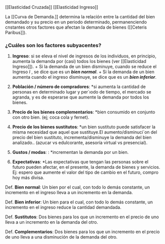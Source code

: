 [[Elasticidad Cruzada]]
[[Elasticidad Ingreso]]


La [[Curva de Demanda.]] determina la relación entre la cantidad del bien demandado y su precio en un periodo determinado, permanenciendo cnstantes otros factores que afectan la demanda de bienes ([[Ceteris Paribus]]).

### ¿Cuáles son los factores subyacentes? 

1. **Ingreso**: si se eleva el nivel de ingresos de los individuos, en principio, aumenta la demanda por (casi) todos los bienes (ver [[Elasticidad Ingreso]]).
		+ Si la demanda de un bien disminuye, cuando se reduce el Ingreso $I$ , se dice que es un ***bien normal***.
		+ Si la demanda de un bien aumenta cuando el ingreso disminuye, se dice que es un ***bien inferior***.
	
2. **Población / número de compradores**: *si aumenta la cantidad de personas en determinado lugar y per´ıodo de tiempo, el mercado se agranda, y es de esperarse que aumente la demanda por todos los bienes.

3. **Precio de los bienes complementarios**: *bien consumido en conjunto con otro bien. (ej; coca cola y fernet).

4. **Precio de los bienes sustitutos**: *un bien sustituto puede satisfacer la misma necesidad que aquel que sustituye.El aumento/disminuci´on del precio del bien sustituto, incrementa/disminuye la demanda del bien analizado.. (azucar vs edulcorante, asesoría virtual vs presencial).

5. **Gustos / modas**: : *incrementan la demanda por un bien.

6. **Expectativas**: *Las expectativas que tengan las personas sobre el futuro pueden afectar, en el presente, la demanda de bienes y servicios. Ej: espero que aumente el valor del tipo de cambio en el futuro, compro hoy más divisa.


Def. **Bien normal**: Un bien por el cual, con todo lo demás constante, un incremento en el ingreso lleva a un incremento en la demanda.

Def. **Bien inferior**: Un bien para el cual, con todo lo demás constante, un incremento en el ingreso reduce la cantidad demandada.

Def. **Sustitutos**: Dos bienes para los que un incremento en el precio de uno lleva a un incremento en la demanda del otro.

Def. **Complementarios**: Dos bienes para los que un incremento en el precio de uno lleva a una disminución de la demanda del otro.

